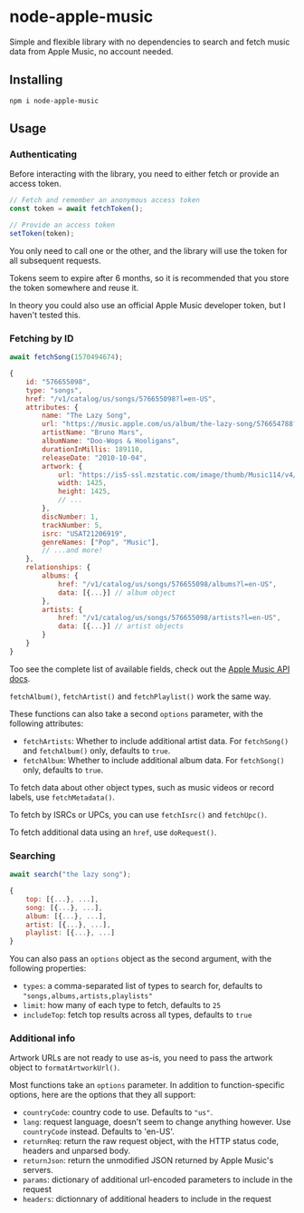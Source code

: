 # node-apple-music

Simple and flexible library with no dependencies to search and fetch music data from Apple Music, no account needed.

## Installing

```
npm i node-apple-music
```

## Usage

### Authenticating

Before interacting with the library, you need to either fetch or provide an access token.

```js
// Fetch and remember an anonymous access token
const token = await fetchToken();

// Provide an access token
setToken(token);
```

You only need to call one or the other, and the library will use the token for all subsequent requests.

Tokens seem to expire after 6 months, so it is recommended that you store the token somewhere and reuse it.

In theory you could also use an official Apple Music developer token, but I haven't tested this.


### Fetching by ID

```js
await fetchSong(1570494674);

{
    id: "576655098",
    type: "songs",
    href: "/v1/catalog/us/songs/576655098?l=en-US",
    attributes: {
        name: "The Lazy Song",
        url: "https://music.apple.com/us/album/the-lazy-song/576654788?i=576655098",
        artistName: "Bruno Mars",
        albumName: "Doo-Wops & Hooligans",
        durationInMillis: 189110,
        releaseDate: "2010-10-04",
        artwork: {
            url: "https://is5-ssl.mzstatic.com/image/thumb/Music114/v4/52/b1/45/52b1452b-229e-78db-231b-7b43fa0077cc/075679956491.jpg/{w}x{h}bb.jpg",
            width: 1425,
            height: 1425,
            // ...
        },
        discNumber: 1,
        trackNumber: 5,
        isrc: "USAT21206919",
        genreNames: ["Pop", "Music"],
        // ...and more!
    },
    relationships: {
        albums: {
            href: "/v1/catalog/us/songs/576655098/albums?l=en-US",
            data: [{...}] // album object
        },
        artists: {
            href: "/v1/catalog/us/songs/576655098/artists?l=en-US",
            data: [{...}] // artist objects
        }
    }
}
```

Too see the complete list of available fields, check out the [Apple Music API docs](https://developer.apple.com/documentation/applemusicapi/songs/attributes).

`fetchAlbum()`, `fetchArtist()` and `fetchPlaylist()` work the same way.

These functions can also take a second `options` parameter, with the following attributes:
* `fetchArtists`: Whether to include additional artist data. For `fetchSong()` and `fetchAlbum()` only, defaults to `true`.
* `fetchAlbum`: Whether to include additional album data. For `fetchSong()` only, defaults to `true`.

To fetch data about other object types, such as music videos or record labels, use `fetchMetadata()`.

To fetch by ISRCs or UPCs, you can use `fetchIsrc()` and `fetchUpc()`.

To fetch additional data using an `href`, use `doRequest()`.

### Searching

```js
await search("the lazy song");

{
    top: [{...}, ...],
    song: [{...}, ...],
    album: [{...}, ...],
    artist: [{...}, ...],
    playlist: [{...}, ...]
}
```

You can also pass an `options` object as the second argument, with the following properties:
* `types`: a comma-separated list of types to search for, defaults to `"songs,albums,artists,playlists"`
* `limit`: how many of each type to fetch, defaults to `25`
* `includeTop`: fetch top results across all types, defaults to `true`

### Additional info

Artwork URLs are not ready to use as-is, you need to pass the artwork object to `formatArtworkUrl()`.

Most functions take an `options` parameter. In addition to function-specific options, here are the options that they all support:
* `countryCode`: country code to use. Defaults to `"us"`.
* `lang`: request language, doesn't seem to change anything however. Use `countryCode` instead. Defaults to 'en-US'.
* `returnReq`: return the raw request object, with the HTTP status code, headers and unparsed body.
* `returnJson`: return the unmodified JSON returned by Apple Music's servers.
* `params`: dictionary of additional url-encoded parameters to include in the request
* `headers`: dictionnary of additional headers to include in the request


